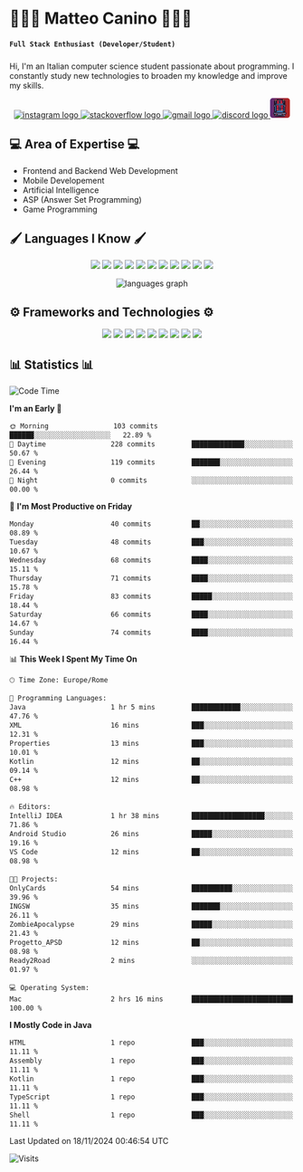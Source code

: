 # 🧑🏻‍💻 Matteo Canino 🧑🏻‍💻
**``Full Stack Enthusiast (Developer/Student)``**

###
Hi, I'm an Italian computer science student passionate about programming. I constantly study new technologies to broaden my knowledge and improve my skills.

<div align="center">
  <a href="https://www.instagram.com/matteo.canino?igsh=MWFtNmo0dWFkZTBxNA%3D%3D&utm_source=qr" target="_blank">
    <img src="https://img.shields.io/static/v1?message=Instagram&logo=instagram&label=&color=E4405F&logoColor=white&labelColor=&style=for-the-badge" height="35" alt="instagram logo"  />
  </a>
  <a href="https://stackoverflow.com/users/12993439/matte18-ita" target="_blank">
    <img src="https://img.shields.io/static/v1?message=Stackoverflow&logo=stackoverflow&label=&color=FE7A16&logoColor=white&labelColor=&style=for-the-badge" height="35" alt="stackoverflow logo"  />
  </a>
  <a href="mailto:matteocanino18@gmail.com" target="_blank">
    <img src="https://img.shields.io/static/v1?message=Gmail&logo=gmail&label=&color=EA4335&logoColor=white&labelColor=&style=for-the-badge" height="35" alt="gmail logo"  />
  </a>
  <a href="https://discord.com/users/789813212575957023" target="_blank">
    <img src="https://img.shields.io/static/v1?message=Discord&logo=discord&label=&color=5865F2&logoColor=white&labelColor=&style=for-the-badge" height="35" alt="discord logo"  />
  </a>
  <a href="https://www.gamepix.com/play/speed-racer" target="_blank">
    <img src="https://raw.githubusercontent.com/matte18it/matte18it/main/assets/speedRacerLogo.png" height="35" alt="Speed Racer custom logo" />
  </a>
</div>

###

## 💻 Area of ​​Expertise 💻
<ul>
  <li>Frontend and Backend Web Development</li>
  <li>Mobile Developement</li>
  <li>Artificial Intelligence</li>
  <li>ASP (Answer Set Programming)</li>
  <li>Game Programming</li>
</ul>

## 🖌️ Languages ​​I Know 🖌️

<p align="center">
  <img src="https://img.shields.io/badge/Python-3776AB?style=for-the-badge&logo=python&logoColor=white" />
  <img src="https://img.shields.io/badge/Java-ED8B00?style=for-the-badge&logo=openjdk&logoColor=white" />
  <img src="https://img.shields.io/badge/HTML5-E34F26?style=for-the-badge&logo=html5&logoColor=white" />
  <img src="https://img.shields.io/badge/CSS3-1572B6?style=for-the-badge&logo=css3&logoColor=white" />
  <img src="https://img.shields.io/badge/Kotlin-7F52FF?style=for-the-badge&logo=kotlin&logoColor=white" />
  <img src="https://img.shields.io/badge/TypeScript-3178C6?style=for-the-badge&logo=typescript&logoColor=white" />
  <img src="https://img.shields.io/badge/JavaScript-F7DF1E?style=for-the-badge&logo=javascript&logoColor=black" />
  <img src="https://img.shields.io/badge/Perl-020202?style=for-the-badge&logo=perl&logoColor=white" />
  <img src="https://img.shields.io/badge/C%2B%2B-00599C?style=for-the-badge&logo=c%2B%2B&logoColor=white" />
  <img src="https://img.shields.io/badge/Assembly-6E4C13?style=for-the-badge&logo=assemblyscript&logoColor=white" />
  <img src="https://img.shields.io/badge/C%23-239120?style=for-the-badge&logo=csharp&logoColor=white" />
</p>

<div align="center">
  <img src="https://github-readme-stats.vercel.app/api/top-langs?username=matte18it&locale=en&hide_title=false&layout=compact&card_width=320&langs_count=5&theme=dracula&hide_border=true" height="140" alt="languages graph"  />
</div>

## ⚙️ Frameworks and Technologies ⚙️
<p align="center">
  <img src="https://img.shields.io/badge/Spring-6DB33F?style=for-the-badge&logo=spring&logoColor=white" />
  <img src="https://img.shields.io/badge/Angular-DD0031?style=for-the-badge&logo=angular&logoColor=white" />
  <img src="https://img.shields.io/badge/MySQL-4479A1?style=for-the-badge&logo=mysql&logoColor=white" />
  <img src="https://img.shields.io/badge/PostgreSQL-336791?style=for-the-badge&logo=postgresql&logoColor=white" />
  <img src="https://img.shields.io/badge/MongoDB-47A248?style=for-the-badge&logo=mongodb&logoColor=white" />
  <img src="https://img.shields.io/badge/Ionic-3880FF?style=for-the-badge&logo=ionic&logoColor=white" />
  <img src="https://img.shields.io/badge/Docker-2496ED?style=for-the-badge&logo=docker&logoColor=white" />
  <img src="https://img.shields.io/badge/Jetpack_Compose-0095D8?style=for-the-badge&logo=jetpack-compose&logoColor=white" />
  <img src="https://img.shields.io/badge/Unity-000000?style=for-the-badge&logo=unity&logoColor=white" />
</p>

## 📊 Statistics 📊
<!--START_SECTION:waka-->
![Code Time](http://img.shields.io/badge/Code%20Time-2%20hrs%2030%20mins-blue)

**I'm an Early 🐤** 

```text
🌞 Morning                103 commits         ██████░░░░░░░░░░░░░░░░░░░   22.89 % 
🌆 Daytime                228 commits         █████████████░░░░░░░░░░░░   50.67 % 
🌃 Evening                119 commits         ███████░░░░░░░░░░░░░░░░░░   26.44 % 
🌙 Night                  0 commits           ░░░░░░░░░░░░░░░░░░░░░░░░░   00.00 % 
```
📅 **I'm Most Productive on Friday** 

```text
Monday                   40 commits          ██░░░░░░░░░░░░░░░░░░░░░░░   08.89 % 
Tuesday                  48 commits          ███░░░░░░░░░░░░░░░░░░░░░░   10.67 % 
Wednesday                68 commits          ████░░░░░░░░░░░░░░░░░░░░░   15.11 % 
Thursday                 71 commits          ████░░░░░░░░░░░░░░░░░░░░░   15.78 % 
Friday                   83 commits          █████░░░░░░░░░░░░░░░░░░░░   18.44 % 
Saturday                 66 commits          ████░░░░░░░░░░░░░░░░░░░░░   14.67 % 
Sunday                   74 commits          ████░░░░░░░░░░░░░░░░░░░░░   16.44 % 
```


📊 **This Week I Spent My Time On** 

```text
🕑︎ Time Zone: Europe/Rome

💬 Programming Languages: 
Java                     1 hr 5 mins         ████████████░░░░░░░░░░░░░   47.76 % 
XML                      16 mins             ███░░░░░░░░░░░░░░░░░░░░░░   12.31 % 
Properties               13 mins             ███░░░░░░░░░░░░░░░░░░░░░░   10.01 % 
Kotlin                   12 mins             ██░░░░░░░░░░░░░░░░░░░░░░░   09.14 % 
C++                      12 mins             ██░░░░░░░░░░░░░░░░░░░░░░░   08.98 % 

🔥 Editors: 
IntelliJ IDEA            1 hr 38 mins        ██████████████████░░░░░░░   71.86 % 
Android Studio           26 mins             █████░░░░░░░░░░░░░░░░░░░░   19.16 % 
VS Code                  12 mins             ██░░░░░░░░░░░░░░░░░░░░░░░   08.98 % 

🐱‍💻 Projects: 
OnlyCards                54 mins             ██████████░░░░░░░░░░░░░░░   39.96 % 
INGSW                    35 mins             ███████░░░░░░░░░░░░░░░░░░   26.11 % 
ZombieApocalypse         29 mins             █████░░░░░░░░░░░░░░░░░░░░   21.43 % 
Progetto_APSD            12 mins             ██░░░░░░░░░░░░░░░░░░░░░░░   08.98 % 
Ready2Road               2 mins              ░░░░░░░░░░░░░░░░░░░░░░░░░   01.97 % 

💻 Operating System: 
Mac                      2 hrs 16 mins       █████████████████████████   100.00 % 
```

**I Mostly Code in Java** 

```text
HTML                     1 repo              ███░░░░░░░░░░░░░░░░░░░░░░   11.11 % 
Assembly                 1 repo              ███░░░░░░░░░░░░░░░░░░░░░░   11.11 % 
Kotlin                   1 repo              ███░░░░░░░░░░░░░░░░░░░░░░   11.11 % 
TypeScript               1 repo              ███░░░░░░░░░░░░░░░░░░░░░░   11.11 % 
Shell                    1 repo              ███░░░░░░░░░░░░░░░░░░░░░░   11.11 % 
```




 Last Updated on 18/11/2024 00:46:54 UTC
<!--END_SECTION:waka-->

![Visits](https://img.shields.io/badge/Visits-16-blue)
